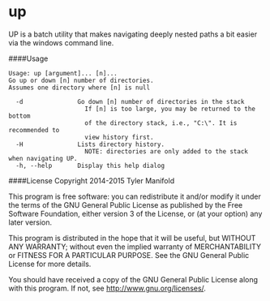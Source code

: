 # up
UP is a batch utility that makes navigating deeply nested paths a bit easier via the windows command line.

####Usage
```
Usage: up [argument]... [n]...
Go up or down [n] number of directories.
Assumes one directory where [n] is null

  -d               Go down [n] number of directories in the stack
                     If [n] is too large, you may be returned to the bottom
                     of the directory stack, i.e., "C:\". It is recommended to
                     view history first.
  -H               Lists directory history.
                     NOTE: directories are only added to the stack when navigating UP.
  -h, --help       Display this help dialog
```

####License
Copyright 2014-2015 Tyler Manifold

This program is free software: you can redistribute it and/or modify
it under the terms of the GNU General Public License as published by
the Free Software Foundation, either version 3 of the License, or
(at your option) any later version.

This program is distributed in the hope that it will be useful,
but WITHOUT ANY WARRANTY; without even the implied warranty of
MERCHANTABILITY or FITNESS FOR A PARTICULAR PURPOSE.  See the
GNU General Public License for more details.

You should have received a copy of the GNU General Public License
along with this program.  If not, see <http://www.gnu.org/licenses/>.
